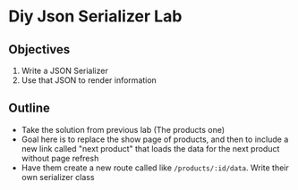 # Diy Json Serializer Lab

## Objectives

  1. Write a JSON Serializer
  2. Use that JSON to render information

## Outline

  * Take the solution from previous lab (The products one)
  * Goal here is to replace the show page of products, and then to include a new link called "next product" that loads the data for the next product without page refresh
  * Have them create a new route called like `/products/:id/data`. Write their own serializer class


